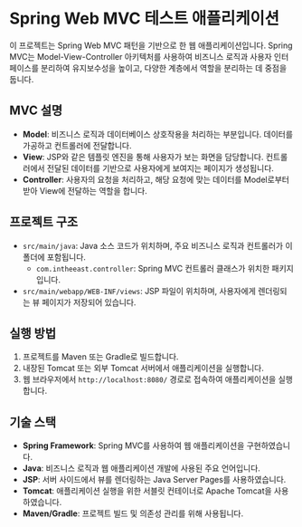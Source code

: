 # Spring Web MVC 테스트 애플리케이션

이 프로젝트는 Spring Web MVC 패턴을 기반으로 한 웹 애플리케이션입니다. Spring MVC는 Model-View-Controller 아키텍처를 사용하여 비즈니스 로직과 사용자 인터페이스를 분리하여 유지보수성을 높이고, 다양한 계층에서 역할을 분리하는 데 중점을 둡니다.

## MVC 설명

- **Model**: 비즈니스 로직과 데이터베이스 상호작용을 처리하는 부분입니다. 데이터를 가공하고 컨트롤러에 전달합니다.
- **View**: JSP와 같은 템플릿 엔진을 통해 사용자가 보는 화면을 담당합니다. 컨트롤러에서 전달된 데이터를 기반으로 사용자에게 보여지는 페이지가 생성됩니다.
- **Controller**: 사용자의 요청을 처리하고, 해당 요청에 맞는 데이터를 Model로부터 받아 View에 전달하는 역할을 합니다.

## 프로젝트 구조

- `src/main/java`: Java 소스 코드가 위치하며, 주요 비즈니스 로직과 컨트롤러가 이 폴더에 포함됩니다.
  - `com.intheeast.controller`: Spring MVC 컨트롤러 클래스가 위치한 패키지입니다.
- `src/main/webapp/WEB-INF/views`: JSP 파일이 위치하며, 사용자에게 렌더링되는 뷰 페이지가 저장되어 있습니다.

## 실행 방법

1. 프로젝트를 Maven 또는 Gradle로 빌드합니다.
2. 내장된 Tomcat 또는 외부 Tomcat 서버에서 애플리케이션을 실행합니다.
3. 웹 브라우저에서 `http://localhost:8080/` 경로로 접속하여 애플리케이션을 실행합니다.

## 기술 스택

- **Spring Framework**: Spring MVC를 사용하여 웹 애플리케이션을 구현하였습니다.
- **Java**: 비즈니스 로직과 웹 애플리케이션 개발에 사용된 주요 언어입니다.
- **JSP**: 서버 사이드에서 뷰를 렌더링하는 Java Server Pages를 사용하였습니다.
- **Tomcat**: 애플리케이션 실행을 위한 서블릿 컨테이너로 Apache Tomcat을 사용하였습니다.
- **Maven/Gradle**: 프로젝트 빌드 및 의존성 관리를 위해 사용됩니다.

